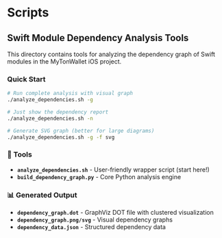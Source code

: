 # Scripts

## Swift Module Dependency Analysis Tools

This directory contains tools for analyzing the dependency graph of Swift modules in the MyTonWallet iOS project.

### Quick Start

```bash
# Run complete analysis with visual graph
./analyze_dependencies.sh -g

# Just show the dependency report
./analyze_dependencies.sh -n

# Generate SVG graph (better for large diagrams)
./analyze_dependencies.sh -g -f svg
```

### 🔧 Tools
- **`analyze_dependencies.sh`** - User-friendly wrapper script (start here!)
- **`build_dependency_graph.py`** - Core Python analysis engine

### 📊 Generated Output  
- **`dependency_graph.dot`** - GraphViz DOT file with clustered visualization
- **`dependency_graph.png/svg`** - Visual dependency graphs
- **`dependency_data.json`** - Structured dependency data
